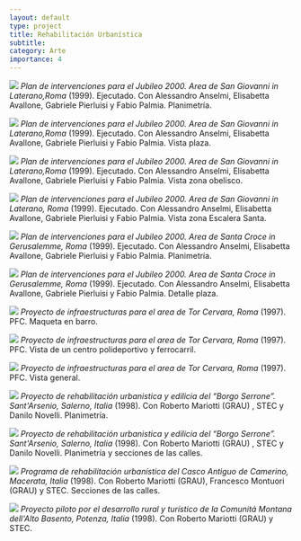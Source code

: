 ```yaml
---
layout: default
type: project
title: Rehabilitación Urbanística
subtitle:
category: Arte
importance: 4
---
```

![](1.jpg)
*Plan de intervenciones para el Jubileo 2000. Area de San Giovanni in Laterano,Roma* (1999). Ejecutado.
Con Alessandro Anselmi, Elisabetta Avallone, Gabriele Pierluisi y Fabio Palmia. Planimetría.

![](2.jpg)
*Plan de intervenciones para el Jubileo 2000. Area de San Giovanni in Laterano,Roma* (1999). Ejecutado.
Con Alessandro Anselmi, Elisabetta Avallone, Gabriele Pierluisi y Fabio Palmia. Vista plaza.

![](3.jpg)
*Plan de intervenciones para el Jubileo 2000. Area de San Giovanni in Laterano,Roma* (1999). Ejecutado.
Con Alessandro Anselmi, Elisabetta Avallone, Gabriele Pierluisi y Fabio Palmia. Vista zona obelisco.

![](4.jpg)
*Plan de intervenciones para el Jubileo 2000. Area de San Giovanni in Laterano, Roma* (1999). Ejecutado.
Con Alessandro Anselmi, Elisabetta Avallone, Gabriele Pierluisi y Fabio Palmia. Vista zona Escalera Santa.

![](05.jpg)
*Plan de intervenciones para el Jubileo 2000. Area de Santa Croce in Gerusalemme, Roma* (1999). Ejecutado.
Con Alessandro Anselmi, Elisabetta Avallone, Gabriele Pierluisi y Fabio Palmia. Planimetría.

![](6.jpg)
*Plan de intervenciones para el Jubileo 2000. Area de Santa Croce in Gerusalemme, Roma* (1999). Ejecutado.
Con Alessandro Anselmi, Elisabetta Avallone, Gabriele Pierluisi y Fabio Palmia. Detalle plaza.

![](7.jpg)
*Proyecto de infraestructuras para el area de Tor Cervara, Roma* (1997). PFC. Maqueta en barro.

![](8.jpg)
*Proyecto de infraestructuras para el area de Tor Cervara, Roma* (1997). PFC. Vista de un centro polideportivo y ferrocarril.


![](9.jpg)
*Proyecto de infraestructuras para el area de Tor Cervara, Roma* (1997). PFC. Vista general.


![](10.jpg)
*Proyecto de rehabilitación urbanistica y edilicia del “Borgo Serrone”. Sant'Arsenio, Salerno, Italia* (1998). Con Roberto Mariotti (GRAU) , STEC y Danilo Novelli. Planimetría.

![](11.jpg)
*Proyecto de rehabilitación urbanistica y edilicia del “Borgo Serrone”. Sant'Arsenio, Salerno, Italia* (1998). Con Roberto Mariotti (GRAU) , STEC y Danilo Novelli. Planimetría y secciones de las calles.

![](15.jpg)
*Programa de rehabilitación urbanística del Casco Antiguo de Camerino, Macerata, Italia* (1998). Con Roberto Mariotti (GRAU), Francesco Montuori (GRAU) y STEC. Secciones de las calles.

![](17.jpg)
*Proyecto piloto por el desarrollo rural y turístico de la Comunitá Montana dell'Alto Basento, Potenza, Italia* (1998). Con Roberto Mariotti (GRAU) y STEC.
